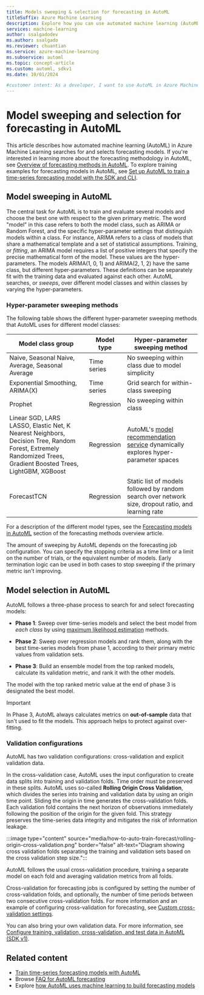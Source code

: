```yaml
---
title: Models sweeping & selection for forecasting in AutoML
titleSuffix: Azure Machine Learning
description: Explore how you can use automated machine learning (AutoML) in Azure Machine Learning to search for (sweep) and select forecasting models.
services: machine-learning
author: ssalgadodev
ms.author: ssalgado
ms.reviewer: chuantian
ms.service: azure-machine-learning
ms.subservice: automl
ms.topic: concept-article
ms.custom: automl, sdkv1
ms.date: 10/01/2024

#customer intent: As a developer, I want to use AutoML in Azure Machine Learning, so I can search for (sweep) and select forecasting models.
---
```


# Model sweeping and selection for forecasting in AutoML

This article describes how automated machine learning (AutoML) in Azure Machine Learning searches for and selects forecasting models. If you're interested in learning more about the forecasting methodology in AutoML, see [Overview of forecasting methods in AutoML](concept-automl-forecasting-methods.md). To explore training examples for forecasting models in AutoML, see [Set up AutoML to train a time-series forecasting model with the SDK and CLI](how-to-auto-train-forecast.md).

## Model sweeping in AutoML

The central task for AutoML is to train and evaluate several models and choose the best one with respect to the given primary metric. The word "model" in this case refers to both the model class, such as ARIMA or Random Forest, and the specific hyper-parameter settings that distinguish models within a class. For instance, ARIMA refers to a class of models that share a mathematical template and a set of statistical assumptions. Training, or _fitting_, an ARIMA model requires a list of positive integers that specify the precise mathematical form of the model. These values are the hyper-parameters. The models ARIMA(1, 0, 1) and ARIMA(2, 1, 2) have the same class, but different hyper-parameters. These definitions can be separately fit with the training data and evaluated against each other. AutoML searches, or _sweeps_, over different model classes and within classes by varying the hyper-parameters.

### Hyper-parameter sweeping methods

The following table shows the different hyper-parameter sweeping methods that AutoML uses for different model classes:

| Model class group | Model type | Hyper-parameter sweeping method |
| --- | --- | --- |
| Naive, Seasonal Naive, Average, Seasonal Average | Time series | No sweeping within class due to model simplicity |
| Exponential Smoothing, ARIMA(X) | Time series | Grid search for within-class sweeping |
| Prophet | Regression | No sweeping within class |
| Linear SGD, LARS LASSO, Elastic Net, K Nearest Neighbors, Decision Tree, Random Forest, Extremely Randomized Trees, Gradient Boosted Trees, LightGBM, XGBoost | Regression | AutoML's [model recommendation service](https://www.microsoft.com/research/publication/probabilistic-matrix-factorization-for-automated-machine-learning/) dynamically explores hyper-parameter spaces |
| ForecastTCN | Regression | Static list of models followed by random search over network size, dropout ratio, and learning rate |

For a description of the different model types, see the [Forecasting models in AutoML](concept-automl-forecasting-methods.md#forecasting-models-in-automl) section of the forecasting methods overview article.

The amount of sweeping by AutoML depends on the forecasting job configuration. You can specify the stopping criteria as a time limit or a limit on the number of trials, or the equivalent number of models. Early termination logic can be used in both cases to stop sweeping if the primary metric isn't improving.

## Model selection in AutoML

AutoML follows a three-phase process to search for and select forecasting models:

- **Phase 1**: Sweep over time-series models and select the best model from _each class_ by using [maximum likelihood estimation](https://otexts.com/fpp3/arima-estimation.html#information-criteria) methods.

- **Phase 2**: Sweep over regression models and rank them, along with the best time-series models from phase 1, according to their primary metric values from validation sets.

- **Phase 3**: Build an ensemble model from the top ranked models, calculate its validation metric, and rank it with the other models.

The model with the top ranked metric value at the end of phase 3 is designated the best model.

> [!IMPORTANT]
> In Phase 3, AutoML always calculates metrics on **out-of-sample** data that isn't used to fit the models. This approach helps to protect against over-fitting.

### Validation configurations

AutoML has two validation configurations: cross-validation and explicit validation data.

In the cross-validation case, AutoML uses the input configuration to create data splits into training and validation folds. Time order must be preserved in these splits. AutoML uses so-called **Rolling Origin Cross Validation**, which divides the series into training and validation data by using an origin time point. Sliding the origin in time generates the cross-validation folds. Each validation fold contains the next horizon of observations immediately following the position of the origin for the given fold. This strategy preserves the time-series data integrity and mitigates the risk of information leakage.  

:::image type="content" source="media/how-to-auto-train-forecast/rolling-origin-cross-validation.png" border="false" alt-text="Diagram showing cross validation folds separating the training and validation sets based on the cross validation step size.":::

AutoML follows the usual cross-validation procedure, training a separate model on each fold and averaging validation metrics from all folds. 

Cross-validation for forecasting jobs is configured by setting the number of cross-validation folds, and optionally, the number of time periods between two consecutive cross-validation folds. For more information and an example of configuring cross-validation for forecasting, see [Custom cross-validation settings](how-to-auto-train-forecast.md#custom-cross-validation-settings).

You can also bring your own validation data. For more information, see [Configure training, validation, cross-validation, and test data in AutoML (SDK v1)](./v1/how-to-configure-cross-validation-data-splits.md#provide-validation-data).

## Related content

- [Train time-series forecasting models with AutoML](how-to-auto-train-forecast.md)
- Browse [FAQ for AutoML forecasting](how-to-automl-forecasting-faq.md)
- Explore [how AutoML uses machine learning to build forecasting models](concept-automl-forecasting-methods.md)

